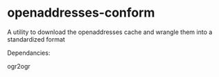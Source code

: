 openaddresses-conform
=====================

A utility to download the openaddresses cache and wrangle them into a standardized format

Dependancies:

ogr2ogr
